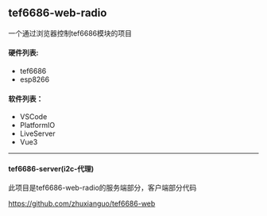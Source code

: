 ## tef6686-web-radio
一个通过浏览器控制tef6686模块的项目

#### 硬件列表:

* tef6686
* esp8266

#### 软件列表：

* VSCode
* PlatformIO
* LiveServer
* Vue3 

---
#### tef6686-server(i2c-代理)

此项目是tef6686-web-radio的服务端部分，客户端部分代码

https://github.com/zhuxianguo/tef6686-web
